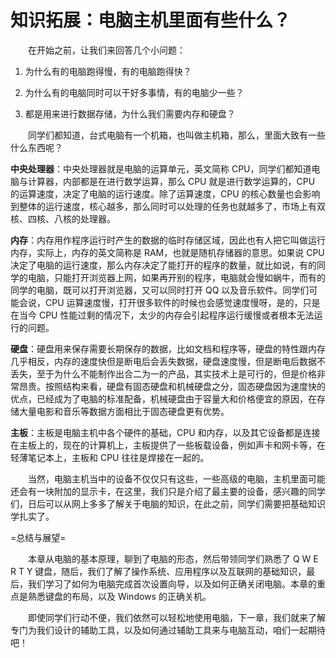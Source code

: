# 知识拓展：电脑主机里面有些什么？

　　在开始之前，让我们来回答几个小问题：

1. 为什么有的电脑跑得慢，有的电脑跑得快？

2. 为什么有的电脑同时可以干好多事情，有的电脑少一些？

3. 都是用来进行数据存储，为什么我们需要内存和硬盘？

　　同学们都知道，台式电脑有一个机箱，也叫做主机箱，那么，里面大致有一些什么东西呢？

**中央处理器**：中央处理器就是电脑的运算单元，英文简称 CPU，同学们都知道电脑与计算器，内部都是在进行数学运算，那么 CPU 就是进行数学运算的，CPU 的运算速度，决定了电脑的运行速度。除了运算速度，CPU 的核心数量也会影响到整体的运行速度，核心越多，那么同时可以处理的任务也就越多了，市场上有双核、四核、八核的处理器。

**内存**：内存用作程序运行时产生的数据的临时存储区域，因此也有人把它叫做运行内存，实际上，内存的英文简称是 RAM，也就是随机存储器的意思。如果说 CPU 决定了电脑的运行速度，那么内存决定了能打开的程序的数量，就比如说，有的同学的电脑，只能打开浏览器上网，如果再开别的程序，电脑就会慢如蜗牛，而有的同学的电脑，既可以打开浏览器，又可以同时打开 QQ 以及音乐软件。同学们可能会说，CPU 运算速度慢，打开很多软件的时候也会感觉速度慢呀，是的，只是在当今 CPU 性能过剩的情况下，太少的内存会引起程序运行缓慢或者根本无法运行的问题。

**硬盘**：硬盘用来保存需要长期保存的数据，比如文档和程序等，硬盘的特性跟内存几乎相反，内存的速度快但是断电后会丢失数据，硬盘速度慢，但是断电后数据不丢失，至于为什么不能制作出合二为一的产品，其实技术上是可行的，但是价格非常昂贵。按照结构来看，硬盘有固态硬盘和机械硬盘之分，固态硬盘因为速度快的优点，已经成为了电脑的标准配备，机械硬盘由于容量大和价格便宜的原因，在存储大量电影和音乐等数据方面相比于固态硬盘更有优势。

**主板**：主板是电脑主机中各个硬件的基础，CPU 和内存，以及其它设备都是连接在主板上的，现在的计算机上，主板提供了一些板载设备，例如声卡和网卡等，在轻薄笔记本上，主板和 CPU 往往是焊接在一起的。

　　当然，电脑主机当中的设备不仅仅只有这些，一些高级的电脑，主机里面可能还会有一块附加的显示卡，在这里，我们只是介绍了最主要的设备，感兴趣的同学们，日后可以从网上多多了解关于电脑的知识，在此之前，同学们需要把基础知识学扎实了。

=总结与展望=

　　本章从电脑的基本原理，聊到了电脑的形态，然后带领同学们熟悉了 Q W E R T Y 键盘，随后，我们了解了操作系统、应用程序以及互联网的基础知识，最后，我们学习了如何为电脑完成首次设置向导，以及如何正确关闭电脑。本章的重点是熟悉键盘的布局，以及 Windows 的正确关机。

　　即使同学们行动不便，我们依然可以轻松地使用电脑，下一章，我们就来了解专门为我们设计的辅助工具，以及如何通过辅助工具来与电脑互动，咱们一起期待吧！
